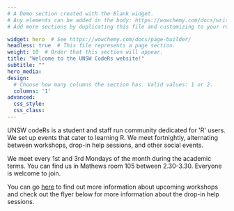 ```yaml
---
# A Demo section created with the Blank widget.
# Any elements can be added in the body: https://wowchemy.com/docs/writing-markdown-latex/
# Add more sections by duplicating this file and customizing to your requirements.

widget: hero  # See https://wowchemy.com/docs/page-builder/
headless: true  # This file represents a page section.
weight: 10  # Order that this section will appear.
title: "Welcome to the UNSW CodeRs website!"
subtitle: ""
hero_media: 
design:
  # Choose how many columns the section has. Valid values: 1 or 2.
  columns: '1'
advanced:
  css_style: 
  css_class: 
---
```



<!-- <img src="/home/welcome_files/image_logo.png" width=150 style = "margin-left: 0px; margin-right: 0px; float:right;" > --->


UNSW codeRs is a student and staff run community dedicated for 'R' users. We set up events that cater to learning R. We meet fortnightly, alternating between workshops, drop-in help sessions, and other social events.

We meet every 1st and 3rd Mondays of the month during the academic terms. You can find us in Mathews room 105 between 2.30-3.30. Everyone is welcome to join.

You can go [here](https://unsw-coders.netlify.app/workshops/) to find out more information about upcoming workshops and check out the flyer below for more information about the drop-in help sessions.  



